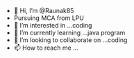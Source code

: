 - 👋 Hi, I’m @Raunak85
- Pursuing MCA from LPU
- 👀 I’m interested in ...coding
- 🌱 I’m currently learning ...java program
- 💞️ I’m looking to collaborate on ...coding
- 📫 How to reach me ...

<!---
Raunak85/Raunak85 is a ✨ special ✨ repository because its `README.md` (this file) appears on your GitHub profile.
You can click the Preview link to take a look at your changes.
--->
